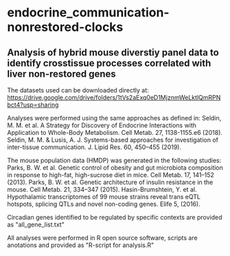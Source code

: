 # endocrine_communication-nonrestored-clocks
## Analysis of hybrid mouse diverstiy panel data to identify crosstissue processes correlated with liver non-restored genes
The datasets used can be downloaded directly at: https://drive.google.com/drive/folders/1tVs2aExq0eD1MjznmWeLktlQmRPNbct4?usp=sharing

Analyses were performed using the same approaches as defined in:
Seldin, M. M. et al. A Strategy for Discovery of Endocrine Interactions with Application to Whole-Body Metabolism. Cell Metab. 27, 1138-1155.e6 (2018).
Seldin, M. M. & Lusis, A. J. Systems-based approaches for investigation of inter-tissue communication. J. Lipid Res. 60, 450–455 (2019).


The mouse population data (HMDP) was generated in the following studies:
Parks, B. W. et al. Genetic control of obesity and gut microbiota composition in response to high-fat, high-sucrose diet in mice. Cell Metab. 17, 141–152 (2013).
Parks, B. W. et al. Genetic architecture of insulin resistance in the mouse. Cell Metab. 21, 334–347 (2015).
Hasin-Brumshtein, Y. et al. Hypothalamic transcriptomes of 99 mouse strains reveal trans eQTL hotspots, splicing QTLs and novel non-coding genes. Elife 5, (2016).


Circadian genes identified to be regulated by specific contexts are provided as "all_gene_list.txt"

All analyses were performed in R open source software, scripts are anotations and provided as "R-script for analysis.R"
